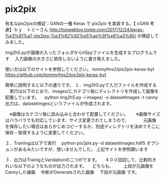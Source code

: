 # pix2pix
有名なpix2pixの検証：GANの一種
Keras で pix2pix を実装する。【 cGAN 考慮】ｂｙ　トミーさん
http://toxweblog.toxbe.com/2017/12/24/keras-%e3%81%a7-pix2pix-%e3%82%92%e5%ae%9f%e8%a3%85/
の検証してみました。

img2h5.pyが画像の入ったフォルダからh5pyファイルを生成するプログラムです
　入力画像の大きさに依存しないように書き換えました。

使い方は以下のサイトを参照してください。
tommyfms2/pix2pix-keras-byt 
https://github.com/tommyfms2/pix2pix-keras-byt

簡単に説明すると以下の通りです。
１．img2h5.pyで入力ファイルを作成する
　実行は以下のとおり、images/にカテゴリ毎にディレクトリを作成して画像を配置しています。
　python img2h5.py -i images/ -o datasetimages -t canny
 出力は、datasetimgesというファイルが作成されます。
 
　※画像はカテゴリ毎に読み込みと合わせて配置してください。　
　※画像サイズはバラバラでも対応しています、サイズ変更されてしまうので、
　　　元画像を保存したい場合はあらかじめコピーするか、別途ディレクトリを決めてそこに保存・取得するように変更してください。

２．Trainingは以下で実行
　python pix2pix.py -d datasetimages.hdf5
 オプションがあるみたいですが、使いませんでした。
 上記サイトを参照願います
 
 ３．出力はTrainigとVaridationの二つがでます。
 　４００回回して、比較的きれいな以下のようなものが出力されます。
  　どちらも、
  　　上段が元画像をCannyした線画
    　中断がGenerateされた画像
    　下段が元画像
     です。
     
     
  
